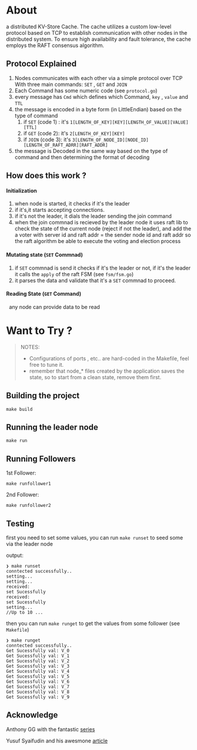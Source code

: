 # About

a distributed KV-Store Cache. The cache utilizes a custom low-level protocol based on TCP to establish communication with other nodes in the distributed system. To ensure high availability and fault tolerance, the cache employs the RAFT consensus algorithm.

## Protocol Explained

1. Nodes communicates with each other via a simple protocol over TCP With three main commands: `SET` , `GET` and `JOIN`
2. Each Command has some numeric code (see `protocol.go`)
3. every message has `Cmd` which defines which Command, `key` , `value` and `TTL`
4. the message is encoded in a byte form (in LittleEndian) based on the type of command
   1. if `SET` (code 1) : it's `1[LENGTH_OF_KEY][KEY][LENGTH_OF_VALUE][VALUE][TTL]`
   2. if `GET` (code 2): it's `2[LENGTH_OF_KEY][KEY]`
   3. if `JOIN` (code 3): it's `3[LENGTH_OF_NODE_ID][NODE_ID][LENGTH_OF_RAFT_ADRR][RAFT_ADDR]`
5. the message is Decoded in the same way based on the type of command and then determining the format of decoding

## How does this work ?

#### Initialization

1. when node is started, it checks if it's the leader
2. if it's,it starts accepting connections.
3. if it's not the leader, it dials the leader sending the join command
4. when the join commnad is recieved by the leader node it uses raft lib to check the state of the current node  (reject if not the leader), and add the a voter with server id and raft addr = the sender node id and raft addr so the raft algorithm be able to execute the voting and election process

#### Mutating state (`SET` Commnad)

1. if `SET` commnad is send it checks if it's the leader or not, if it's the leader it calls the `apply` of the raft FSM (see `fsm/fsm.go`)
2. it parses the data and validate that it's a `SET` commnad to proceed.

#### Reading State (`GET` Command)

  any node can provide data to be read

# Want to Try ?

> NOTES:
> 
> - Configurations of ports , etc.. are hard-coded in the Makefile, feel free to tune it.
> - remember that node_* files created by the application saves the state, so to start from a clean state, remove them first.

## Building the project

```
make build
```

## Running the leader node

```
make run
```

## Running Followers

1st Follower:

```
make runfollower1
```

2nd Follower:

```
make runfollower2
```



## Testing

first you need to set some values, you can run `make runset` to seed some via the leader node 

output:

```
❯ make runset
conntected successfully..
setting...
setting...
received:
set Sucessfully
received:
set Sucessfully
setting...
//Up to 10 ...
```

then you can run `make runget` to get the values from some follower  (see `Makefile`)

```
❯ make runget
conntected successfully..
Get Sucessfully val: V_0
Get Sucessfully val: V_1
Get Sucessfully val: V_2
Get Sucessfully val: V_3
Get Sucessfully val: V_4
Get Sucessfully val: V_5
Get Sucessfully val: V_6
Get Sucessfully val: V_7
Get Sucessfully val: V_8
Get Sucessfully val: V_9
```

## Acknowledge

Anthony GG with the fantastic [series](https://www.youtube.com/watch?v=s2zAh9g_Y2c)

Yusuf Syaifudin and his awesmone [article](https://yusufs.medium.com/creating-distributed-kv-database-by-implementing-raft-consensus-using-golang-d0884eef2e28)
